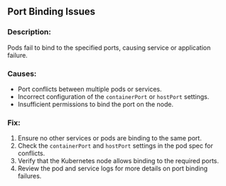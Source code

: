## Port Binding Issues

### Description:
Pods fail to bind to the specified ports, causing service or application failure.

### Causes:
- Port conflicts between multiple pods or services.
- Incorrect configuration of the `containerPort` or `hostPort` settings.
- Insufficient permissions to bind the port on the node.

### Fix:
1. Ensure no other services or pods are binding to the same port.
2. Check the `containerPort` and `hostPort` settings in the pod spec for conflicts.
3. Verify that the Kubernetes node allows binding to the required ports.
4. Review the pod and service logs for more details on port binding failures.
